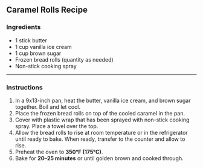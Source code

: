 ## Caramel Rolls Recipe

### Ingredients
- 1 stick butter  
- 1 cup vanilla ice cream  
- 1 cup brown sugar  
- Frozen bread rolls (quantity as needed)  
- Non-stick cooking spray  

---

### Instructions
1. In a 9x13-inch pan, heat the butter, vanilla ice cream, and brown sugar together. Boil and let cool.  
2. Place the frozen bread rolls on top of the cooled caramel in the pan.  
3. Cover with plastic wrap that has been sprayed with non-stick cooking spray. Place a towel over the top.  
4. Allow the bread rolls to rise at room temperature or in the refrigerator until ready to bake. When ready, transfer to the counter and allow to rise.  
5. Preheat the oven to **350°F (175°C)**.  
6. Bake for **20–25 minutes** or until golden brown and cooked through.
